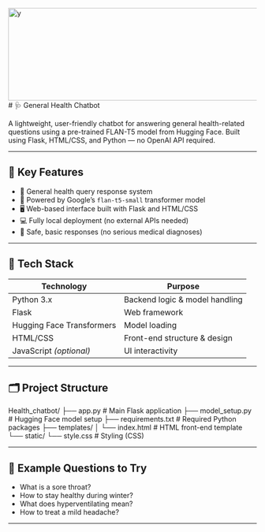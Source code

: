 <img width="949" height="188" alt="y" src="https://github.com/user-attachments/assets/42eae426-6cf1-4c24-931c-fd2c1717981d" /># 🩺 General Health Chatbot

A lightweight, user-friendly chatbot for answering general health-related questions using a pre-trained FLAN-T5 model from Hugging Face. Built using Flask, HTML/CSS, and Python — no OpenAI API required.

---

## 🌟 Key Features

- 🤖 General health query response system
- 🧠 Powered by Google’s `flan-t5-small` transformer model
- 🖥️ Web-based interface built with Flask and HTML/CSS
- 💻 Fully local deployment (no external APIs needed)
- 🔐 Safe, basic responses (no serious medical diagnoses)

---

## 🚀 Tech Stack

| Technology    | Purpose                      |
|---------------|-------------------------------|
| Python 3.x     | Backend logic & model handling |
| Flask          | Web framework                 |
| Hugging Face Transformers | Model loading          |
| HTML/CSS       | Front-end structure & design   |
| JavaScript *(optional)* | UI interactivity         |

---

## 🗂️ Project Structure

Health_chatbot/
├── app.py # Main Flask application
├── model_setup.py # Hugging Face model setup
├── requirements.txt # Required Python packages
├── templates/
│ └── index.html # HTML front-end template
└── static/
└── style.css # Styling (CSS)


---

## 💬 Example Questions to Try

- What is a sore throat?
- How to stay healthy during winter?
- What does hyperventilating mean?
- How to treat a mild headache?

---
